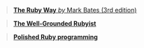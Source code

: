 > [**The Ruby Way** _by_ Mark Bates (3rd edition)](the_ruby_way/index.md)

> [**The Well-Grounded Rubyist**](the_well_grounded_rubyist/index.md)

> [**Polished Ruby programming**](polished_ruby_programming/index.md)
